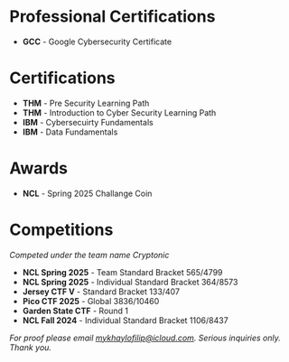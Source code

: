 # Professional Certifications
- **GCC** - Google Cybersecurity Certificate

#  Certifications
- **THM** - Pre Security Learning Path
- **THM** - Introduction to Cyber Security Learning Path
- **IBM** - Cybersecuirty Fundamentals
- **IBM** - Data Fundamentals

# Awards
- **NCL** - Spring 2025 Challange Coin

# Competitions 
*Competed under the team name Cryptonic*
- **NCL Spring 2025** - Team Standard Bracket 565/4799
- **NCL Spring 2025** - Individual Standard Bracket 364/8573
- **Jersey CTF V** - Standard Bracket 133/407
- **Pico CTF 2025** - Global 3836/10460
- **Garden State CTF** - Round 1
- **NCL Fall 2024** - Individual Standard Bracket 1106/8437

*For proof please email mykhaylofilip@icloud.com. Serious inquiries only. Thank you.*
